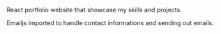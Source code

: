 React portfolio website that showcase my skills and projects.

Emailjs imported to handle contact informations and sending out emails.
